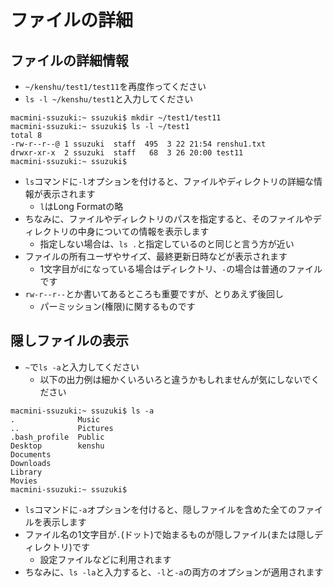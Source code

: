 ファイルの詳細
====

ファイルの詳細情報
----

* `~/kenshu/test1/test11`を再度作ってください
* `ls -l ~/kenshu/test1`と入力してください

```
macmini-ssuzuki:~ ssuzuki$ mkdir ~/test1/test11
macmini-ssuzuki:~ ssuzuki$ ls -l ~/test1
total 8
-rw-r--r--@ 1 ssuzuki  staff  495  3 22 21:54 renshu1.txt
drwxr-xr-x  2 ssuzuki  staff   68  3 26 20:00 test11
macmini-ssuzuki:~ ssuzuki$
```

* `ls`コマンドに`-l`オプションを付けると、ファイルやディレクトリの詳細な情報が表示されます
    * `l`はLong Formatの略
* ちなみに、ファイルやディレクトリのパスを指定すると、そのファイルやディレクトリの中身についての情報を表示します
    * 指定しない場合は、`ls .`と指定しているのと同じと言う方が近い
* ファイルの所有ユーザやサイズ、最終更新日時などが表示されます
    * 1文字目が`d`になっている場合はディレクトリ、`-`の場合は普通のファイルです
* `rw-r--r--`とか書いてあるところも重要ですが、とりあえず後回し
    * パーミッション(権限)に関するものです

隠しファイルの表示
----

* `~`で`ls -a`と入力してください
    * 以下の出力例は細かくいろいろと違うかもしれませんが気にしないでください

```
macmini-ssuzuki:~ ssuzuki$ ls -a
.              Music
..             Pictures
.bash_profile  Public
Desktop        kenshu
Documents
Downloads
Library
Movies
macmini-ssuzuki:~ ssuzuki$
```

* `ls`コマンドに`-a`オプションを付けると、隠しファイルを含めた全てのファイルを表示します
* ファイル名の1文字目が`.`(ドット)で始まるものが隠しファイル(または隠しディレクトリ)です
    * 設定ファイルなどに利用されます
* ちなみに、`ls -la`と入力すると、`-l`と`-a`の両方のオプションが適用されます
